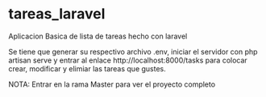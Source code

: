 # tareas_laravel
Aplicacion Basica de lista de tareas hecho con laravel

Se tiene que generar su respectivo archivo .env,
iniciar el servidor con php artisan serve y 
entrar al enlace http://localhost:8000/tasks para 
colocar crear, modificar y elimiar las tareas que gustes.

NOTA: Entrar en la rama Master para ver el proyecto completo
